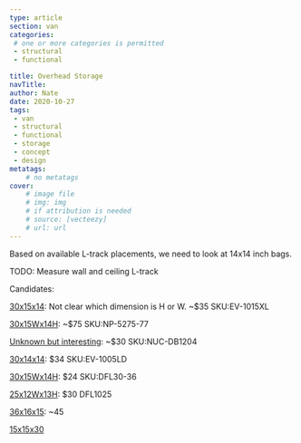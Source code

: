 ```yaml
---
type: article
section: van
categories: 
 # one or more categories is permitted
 - structural
 - functional

title: Overhead Storage
navTitle:
author: Nate
date: 2020-10-27
tags:
 - van
 - structural
 - functional
 - storage
 - concept
 - design
metatags:
	# no metatags
cover: 
	# image file
	# img: img
	# if attribution is needed
	# source: [vecteezy]
	# url: url
---
```



Based on available L-track placements, we need to look at 14x14 inch bags.

TODO: Measure wall and ceiling L-track

Candidates:

[30x15x14](https://www.duffelbags.com/duffel-bags/travel-gear-bag-xlarge): Not clear which dimension is H or W.  ~$35 SKU:EV-1015XL

[30x15Wx14H](https://www.duffelbags.com/duffel-bags/large-polyester-duffel-3sizes): ~$75 SKU:NP-5275-77

[Unknown but interesting](https://www.duffelbags.com/duffel-bags/deluxe-club-sports0bag): 
~$30 SKU:NUC-DB1204

[30x14x14](https://www.duffelbags.com/duffel-bags/classic-gear-bag-large): $34 SKU:EV-1005LD

[30x15Wx14H](https://www.duffelbags.com/duffel-bags/duffelgear-grand-canyon-duffel-30inch): $24 SKU:DFL30-36

[25x12Wx13H](https://www.duffelbags.com/duffel-bags/duffelgear-1000series-tuffduffel-25inch): $30 DFL1025

[36x16x15](https://www.amazon.com/gp/product/B08NRNSSX6/ref=ox_sc_act_title_1?smid=A2C1PAWGD7RAJ1&psc=1): ~45

[15x15x30](https://www.outdoorshopping.com/os/Outdoor-Products-Black-Mountain-Duffle-Bag-Large-Gym-Travel-Work-15-inchesX-30-inches.html)

